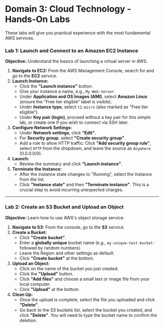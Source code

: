 # Domain 3: Cloud Technology - Hands-On Labs

These labs will give you practical experience with the most fundamental AWS services.

### Lab 1: Launch and Connect to an Amazon EC2 Instance

**Objective:** Understand the basics of launching a virtual server in AWS.

1.  **Navigate to EC2:** From the AWS Management Console, search for and go to the **EC2** service.
2.  **Launch Instance:**
    -   Click the **"Launch instance"** button.
    -   Give your instance a name, e.g., `My-Web-Server`.
    -   Under **Application and OS Images (AMI)**, select **Amazon Linux** (ensure the "Free tier eligible" label is visible).
    -   Under **Instance type**, select `t2.micro` (also marked as "Free tier eligible").
    -   Under **Key pair (login)**, proceed without a key pair for this simple lab, or create one if you wish to connect via SSH later.
3.  **Configure Network Settings:**
    -   Under **Network settings**, click **"Edit"**.
    -   For **Security group**, select **"Create security group"**.
    -   Add a rule to allow HTTP traffic: Click **"Add security group rule"**, select `HTTP` from the dropdown, and leave the source as `Anywhere` (0.0.0.0/0).
4.  **Launch:**
    -   Review the summary and click **"Launch instance"**.
5.  **Terminate the Instance:**
    -   After the instance state changes to "Running", select the instance from the list.
    -   Click **"Instance state"** and then **"Terminate instance"**. This is a crucial step to avoid incurring unexpected charges.

---

### Lab 2: Create an S3 Bucket and Upload an Object

**Objective:** Learn how to use AWS's object storage service.

1.  **Navigate to S3:** From the console, go to the **S3** service.
2.  **Create a Bucket:**
    -   Click **"Create bucket"**.
    -   Enter a **globally unique** bucket name (e.g., `my-unique-test-bucket-` followed by random numbers).
    -   Leave the Region and other settings as default.
    -   Click **"Create bucket"** at the bottom.
3.  **Upload an Object:**
    -   Click on the name of the bucket you just created.
    -   Click the **"Upload"** button.
    -   Click **"Add files"** and choose a small text or image file from your local computer.
    -   Click **"Upload"** at the bottom.
4.  **Clean Up:**
    -   Once the upload is complete, select the file you uploaded and click **"Delete"**.
    -   Go back to the S3 buckets list, select the bucket you created, and click **"Delete"**. You will need to type the bucket name to confirm the deletion.